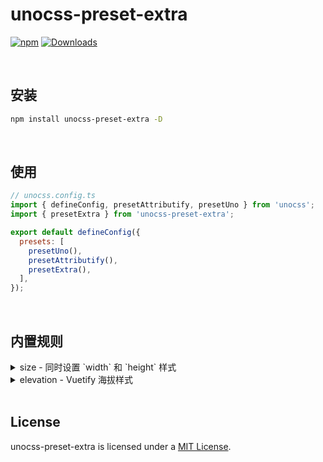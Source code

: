 # unocss-preset-extra

[![npm](https://img.shields.io/npm/v/unocss-preset-extra.svg)](https://www.npmjs.com/package/unocss-preset-extra)
[![Downloads](https://img.shields.io/npm/dm/unocss-preset-extra.svg)](https://www.npmjs.com/package/unocss-preset-extra)

<br>

## 安装

```bash
npm install unocss-preset-extra -D
```

<br>


## 使用

```js
// unocss.config.ts
import { defineConfig, presetAttributify, presetUno } from 'unocss';
import { presetExtra } from 'unocss-preset-extra';

export default defineConfig({
  presets: [
    presetUno(),
    presetAttributify(),
    presetExtra(),
  ],
});
```

<br>


## 内置规则

<details>
  <summary>size - 同时设置 `width` 和 `height` 样式</summary>
  <br>

  ```html
  <div class="size-auto" />
  <div class="size-full" />
  <div class="min-size-1/2" />
  <div class="min-size-xs" />
  <div class="max-size-1" />
  <div class="max-size-[1px]" />
  ```

  这将生成以下 css 代码

  ```css
  .size-auto { width: auto; height: auto }
  .size-full { width: 100%; height: 100% }
  .min-size-1\/2 { min-width: 50%; min-height: 50% }
  .min-size-xs { min-width: 20rem; min-height: 20rem }
  .max-size-1 { max-width: 0.25rem; max-height: 0.25rem }
  .max-size-\[1px\] { max-width: 1px; max-height: 1px }
  ```

  <br>
</details>

<details>
  <summary>elevation - Vuetify 海拔样式</summary>
  <br>

  ```html
  <!-- 正常使用 -->
  <div class="el-1" />
  <div class="elevation-2" />
  <div class="shadow-el-3" />
  <div class="shadow-elevation-4" />
  <!-- 透明度 -->
  <div class="el-5 el-op-50" />
  <div class="el-6 shadow-op-50" />
  ```

  这将生成以下 css 代码

  ```css
  .el-1 { box-shadow: 0px 2px 1px -1px rgba(0, 0, 0, calc(0.2 * var(--une-el-opacity, var(--un-shadow-opacity, 1)))), 0px 1px 1px 0px rgba(0, 0, 0, calc(0.14 * var(--une-el-opacity, var(--un-shadow-opacity, 1)))), 0px 1px 3px 0px rgba(0, 0, 0, calc(0.12 * var(--une-el-opacity, var(--un-shadow-opacity, 1)))) }
  .elevation-2 { box-shadow: 0px 3px 1px -2px rgba(0, 0, 0, calc(0.2 * var(--une-el-opacity, var(--un-shadow-opacity, 1)))), 0px 2px 2px 0px rgba(0, 0, 0, calc(0.14 * var(--une-el-opacity, var(--un-shadow-opacity, 1)))), 0px 1px 5px 0px rgba(0, 0, 0, calc(0.12 * var(--une-el-opacity, var(--un-shadow-opacity, 1)))) }
  .shadow-el-3 { box-shadow: 0px 3px 3px -2px rgba(0, 0, 0, calc(0.2 * var(--une-el-opacity, var(--un-shadow-opacity, 1)))), 0px 3px 4px 0px rgba(0, 0, 0, calc(0.14 * var(--une-el-opacity, var(--un-shadow-opacity, 1)))), 0px 1px 8px 0px rgba(0, 0, 0, calc(0.12 * var(--une-el-opacity, var(--un-shadow-opacity, 1)))) }
  .shadow-elevation-4 { box-shadow: 0px 2px 4px -1px rgba(0, 0, 0, calc(0.2 * var(--une-el-opacity, var(--un-shadow-opacity, 1)))), 0px 4px 5px 0px rgba(0, 0, 0, calc(0.14 * var(--une-el-opacity, var(--un-shadow-opacity, 1)))), 0px 1px 10px 0px rgba(0, 0, 0, calc(0.12 * var(--une-el-opacity, var(--un-shadow-opacity, 1)))) }
  .el-5 { box-shadow: 0px 3px 5px -1px rgba(0, 0, 0, calc(0.2 * var(--une-el-opacity, var(--un-shadow-opacity, 1)))), 0px 5px 8px 0px rgba(0, 0, 0, calc(0.14 * var(--une-el-opacity, var(--un-shadow-opacity, 1)))), 0px 1px 14px 0px rgba(0, 0, 0, calc(0.12 * var(--une-el-opacity, var(--un-shadow-opacity, 1)))) }
  .el-6 { box-shadow: 0px 3px 5px -1px rgba(0, 0, 0, calc(0.2 * var(--une-el-opacity, var(--un-shadow-opacity, 1)))), 0px 6px 10px 0px rgba(0, 0, 0, calc(0.14 * var(--une-el-opacity, var(--un-shadow-opacity, 1)))), 0px 1px 18px 0px rgba(0, 0, 0, calc(0.12 * var(--une-el-opacity, var(--un-shadow-opacity, 1)))) }
  .el-op-50 { --une-el-opacity: 0.5 }
  .shadow-op-50 { --un-shadow-opacity: 0.5 }
  ```

  <br>
</details>

<br>

## License

unocss-preset-extra is licensed under a [MIT License](./LICENSE).